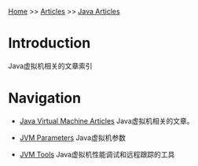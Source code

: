 [Home](../../../index.md) >> [Articles](../../index.md) >> [Java Articles](../index.md)

# Introduction

Java虚拟机相关的文章索引

# Navigation

- [Java Virtual Machine Articles](jvm/index.md)
    Java虚拟机相关的文章。
    
- [JVM Parameters](jvm-parameters.md)
    Java虚拟机参数
    
- [JVM Tools](jvm-tools/index.md)
    Java虚拟机性能调试和远程跟踪的工具
    


